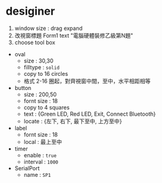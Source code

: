 # desiginer
1. window size : drag expand
2. 改視窗標題
   Form1  text  "電腦硬體裝修乙級第N題"
3. choose tool box
- oval 
    - size : 30,30
    - filltype : `solid`
    - copy to 16 circles
    - 格式 2-16 圈起，對齊視窗中間，至中，水平相距相等        
- button
    - size : 200,50
    - fornt size : 18
    - copy to 4 squares
    - text :  {Green LED, Red LED, Exit, Connect Bluetooth}
    - locate : {左下, 右下, 最下至中, 上方至中}
- label 
    - fornt size : 18
    - local : 最上至中
- timer
    - enable : `true`
    - interval : `1000`
- SerialPort
    - name : `SP1` 
        